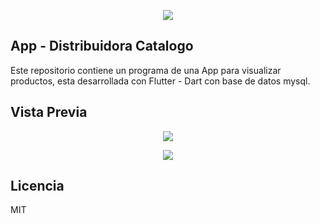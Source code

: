<p align="center"><img src="https://lh3.googleusercontent.com/pw/AM-JKLUmPzzSQjjkEjzTUzC2NC5bjxwiSMzU__qHmtghNkM_izp7VpvcJeAg0VCq1JNdwv2E6YKXexCfFdJiK9wIfM69iJp0U0uhy3sWHyj81CMnnyeXlWPhQBYYcrwfSi0E9U0ZbDquburjyuCHDvu6q-E=w170-h169-no?authuser=0"></p>

## App - Distribuidora Catalogo

Este repositorio contiene un programa de una App para visualizar productos, esta desarrollada con Flutter - Dart con base de datos mysql.

## Vista Previa

<p align="center"><img src="https://lh3.googleusercontent.com/pw/AM-JKLVGUDKLiPNZbgUJx4MqB8uwcoMnUkkDaM8fnMEAyPbbqjUcDCt0Bwy0MMPWJr5pKLhyPNaqWycwa8bMtYYC04BGzaPeBtmyxD1uaWB_3aBY0youRV4rS3p4epJXfWMZ__NNWv0fGzxrHi_s2C-oeL8=w1252-h939-no?authuser=0"></p>
<p align="center"><img src="https://lh3.googleusercontent.com/pw/AM-JKLX_KQyyjcbLTKb5J7pKVvZdPuJtBSjkV618FFcQr44ZmGuM3ZqfhZ7VjCiPCoZYMupqfxuxeETxhUBBiV1PYRMpPlQI1fOTy8le_x2hzGOeSzJYn6-x0QUnNDDpAymBMrEvlrWrzfPQ9RxR412fEA8=w1252-h939-no?authuser=0"></p>

## Licencia

MIT
